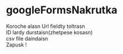 # googleFormsNakrutka

Koroche alasn Url fieldty toltrasn <br>ID lardy durstaisn(zhetpese kosasn)
<br>
csv file daindaisn
<br>
Zapusk !


